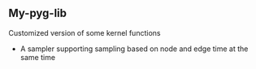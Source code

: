 ## My-pyg-lib

Customized version of some kernel functions

* A sampler supporting sampling based on node and edge time at the same time

